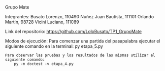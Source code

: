 Grupo Mate

Integrantes:
    Busato Lorenzo, 110490
    Nuñez Juan Bautista, 111101
    Orlando Martin, 98728
    Vicini Luciano, 111089

Link del repositorio:
    https://github.com/LoloBusato/TP1_GrupoMate

Modos de ejecución:
    Para comenzar una partida del pasapalabra ejecutar el siguiente comando en la terminal:
        py etapa_5.py

    Para observar las pruebas y los resultados de las mismas utilizar el siguiente comando:
        py -m doctest -v etapa_4.py